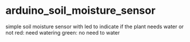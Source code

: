 # arduino_soil_moisture_sensor

simple soil moisture sensor with led to indicate if the plant needs water or not
red: need watering
green: no need to water
